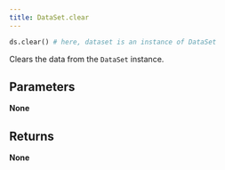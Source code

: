 ```yaml
---
title: DataSet.clear
---
```


```python
ds.clear() # here, dataset is an instance of DataSet
```

Clears the data from the `DataSet` instance.

## Parameters

**None**

## Returns

**None**
